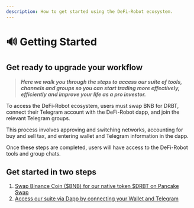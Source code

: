```yaml
---
description: How to get started using the DeFi-Robot ecosystem.
---
```


# 🔊 Getting Started

## Get ready to upgrade your workflow &#x20;

> _**Here we walk you through the steps to access our suite of tools, channels and groups so you can start trading more effectively, efficiently and improve your life as a pro investor.**_

To access the DeFi-Robot ecosystem, users must swap BNB for DRBT, connect their Telegram account with the DeFi-Robot dapp, and join the relevant Telegram groups.&#x20;

This process involves approving and switching networks, accounting for buy and sell tax, and entering wallet and Telegram information in the dapp.&#x20;

Once these steps are completed, users will have access to the DeFi-Robot tools and group chats.

## Get started in two steps

1. [Swap Binance Coin ($BNB) for our native token $DRBT on Pancake Swap](swap-bnb-for-drbt.md)
2. [Access our suite via Dapp by connecting your Wallet and Telegram](access-suite-via-dapp.md)
